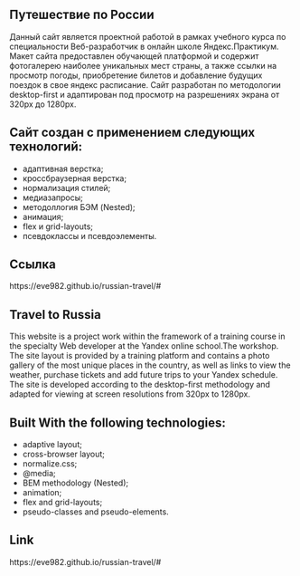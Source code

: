 <h2>Путешествие по России</h2>

Данный сайт является проектной работой в рамках учебного курса по специальности Веб-разработчик в онлайн школе Яндекс.Практикум.
Макет сайта предоставлен обучающей платформой и содержит фотогалерею наиболее уникальных мест страны, а также ссылки на просмотр погоды, приобретение билетов и добавление будущих поездок в свое яндекс расписание.
Сайт разработан по методологии desktop-first и адаптирован под просмотр на разрешениях экрана от 320px до 1280px.

<!-- <h2>Введение</h2>
Эти инструкции позволят вам получить копию проекта на ваш локальный компьютер для целей разработки и тестирования. -->

<!-- <h2>Системные требования</h2> -->

<h2>Сайт создан с применением следующих технологий:</h2>
<ul>
  <li>адаптивная верстка;</li>
  <li>кроссбраузерная верстка;</li>
  <li>нормализация стилей;</li>
  <li>медиазапросы;</li>
  <li>методоллогия БЭМ (Nested);</li>
  <li>анимация;</li>
  <li>flex и grid-layouts;</li>
  <li>псевдоклассы и псевдоэлементы.</li>
</ul>
  
<h2>Ссылка</h2>
https://eve982.github.io/russian-travel/#


<h2>Travel to Russia</h2>

This website is a project work within the framework of a training course in the specialty Web developer at the Yandex online school.The workshop.
The site layout is provided by a training platform and contains a photo gallery of the most unique places in the country, as well as links to view the weather, purchase tickets and add future trips to your Yandex schedule.
The site is developed according to the desktop-first methodology and adapted for viewing at screen resolutions from 320px to 1280px.

<!-- <h2>Getting Started</h2>

These instructions will give you a copy of the project up and running on your local machine for development and testing purposes.

<h2>Prerequisites</h2> -->

<h2>Built With the following technologies:</h2>
<ul>
<li>adaptive layout;</li>
<li>cross-browser layout;</li>
<li>normalize.css;</li>
<li>@media;</li>
<li>BEM methodology (Nested);</li>
<li>animation;</li>
<li>flex and grid-layouts;</li>
<li>pseudo-classes and pseudo-elements.</li>
</ul>

<h2>Link</h2>
https://eve982.github.io/russian-travel/#